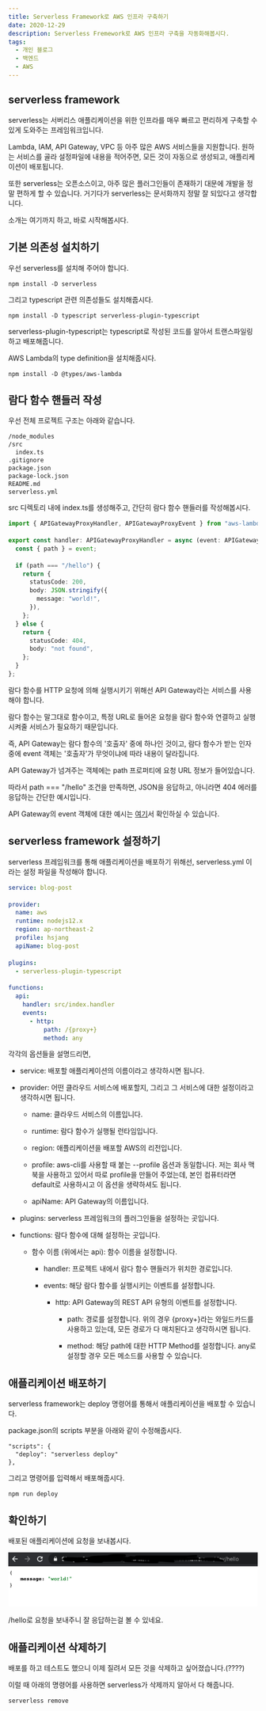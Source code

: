 ```yaml
---
title: Serverless Framework로 AWS 인프라 구축하기
date: 2020-12-29
description: Serverless Fremework로 AWS 인프라 구축을 자동화해봅시다.
tags:
  - 개인 블로그
  - 백엔드
  - AWS
---
```


## serverless framework

serverless는 서버리스 애플리케이션을 위한 인프라를 매우 빠르고 편리하게 구축할 수 있게 도와주는 프레임워크입니다.

Lambda, IAM, API Gateway, VPC 등 아주 많은 AWS 서비스들을 지원합니다. 원하는 서비스를 골라 설정파일에 내용을 적어주면, 모든 것이 자동으로 생성되고, 애플리케이션이 배포됩니다.

또한 serverless는 오픈소스이고, 아주 많은 플러그인들이 존재하기 대문에 개발을 정말 편하게 할 수 있습니다. 거기다가 serverless는 문서화까지 정말 잘 되있다고 생각합니다.

소개는 여기까지 하고, 바로 시작해봅시다.

## 기본 의존성 설치하기

우선 serverless를 설치해 주어야 합니다.

```
npm install -D serverless
```

그리고 typescript 관련 의존성들도 설치해줍시다.

```
npm install -D typescript serverless-plugin-typescript
```

serverless-plugin-typescript는 typescript로 작성된 코드를 알아서 트랜스파일링 하고 배포해줍니다.

AWS Lambda의 type definition을 설치해줍시다.

```
npm install -D @types/aws-lambda
```

## 람다 함수 핸들러 작성

우선 전체 프로젝트 구조는 아래와 같습니다.

```
/node_modules
/src
  index.ts
.gitignore
package.json
package-lock.json
README.md
serverless.yml
```

src 디렉토리 내에 index.ts를 생성해주고, 간단히 람다 함수 핸들러를 작성해봅시다.

```typescript
import { APIGatewayProxyHandler, APIGatewayProxyEvent } from "aws-lambda";

export const handler: APIGatewayProxyHandler = async (event: APIGatewayProxyEvent) => {
  const { path } = event;

  if (path === "/hello") {
    return {
      statusCode: 200,
      body: JSON.stringify({
        message: "world!",
      }),
    };
  } else {
    return {
      statusCode: 404,
      body: "not found",
    };
  }
};
```

람다 함수를 HTTP 요청에 의해 실행시키기 위해선 API Gateway라는 서비스를 사용해야 합니다.

람다 함수는 말그대로 함수이고, 특정 URL로 들어온 요청을 람다 함수와 연결하고 실행시켜줄 서비스가 필요하기 때문입니다.

즉, API Gateway는 람다 함수의 '호출자' 중에 하나인 것이고, 람다 함수가 받는 인자 중에 event 객체는 '호출자'가 무엇이냐에 따라 내용이 달라집니다.

API Gateway가 넘겨주는 객체에는 path 프로퍼티에 요청 URL 정보가 들어있습니다.

따라서 path === "/hello" 조건을 만족하면, JSON을 응답하고, 아니라면 404 에러를 응답하는 간단한 예시입니다.

API Gateway의 event 객체에 대한 예시는 [여기](https://github.com/awsdocs/aws-lambda-developer-guide/blob/master/sample-apps/nodejs-apig/event.json)서 확인하실 수 있습니다.

## serverless framework 설정하기

serverless 프레임워크를 통해 애플리케이션을 배포하기 위해선, serverless.yml 이라는 설정 파일을 작성해야 합니다.

```yml
service: blog-post

provider:
  name: aws
  runtime: nodejs12.x
  region: ap-northeast-2
  profile: hsjang
  apiName: blog-post

plugins:
  - serverless-plugin-typescript

functions:
  api:
    handler: src/index.handler
    events:
      - http:
          path: /{proxy+}
          method: any
```

각각의 옵션들을 설명드리면,

- service: 배포할 애플리케이션의 이름이라고 생각하시면 됩니다.

- provider: 어떤 클라우드 서비스에 배포할지, 그리고 그 서비스에 대한 설정이라고 생각하시면 됩니다.

  - name: 클라우드 서비스의 이름입니다.

  - runtime: 람다 함수가 실행될 런타임입니다.

  - region: 애플리케이션을 배포할 AWS의 리전입니다.

  - profile: aws-cli를 사용할 때 붙는 --profile 옵션과 동일합니다. 저는 회사 맥북을 사용하고 있어서 따로 profile을 만들어 주었는데, 본인 컴퓨터라면 default로 사용하시고 이 옵션을 생략하셔도 됩니다.

  - apiName: API Gateway의 이름입니다.

- plugins: serverless 프레임워크의 플러그인들을 설정하는 곳입니다.

- functions: 람다 함수에 대해 설정하는 곳입니다.

  - 함수 이름 (위에서는 api): 함수 이름을 설정합니다.

    - handler: 프로젝트 내에서 람다 함수 핸들러가 위치한 경로입니다.
    - events: 해당 람다 함수를 실행시키는 이벤트를 설정합니다.

      - http: API Gateway의 REST API 유형의 이벤트를 설정합니다.

        - path: 경로를 설정합니다. 위의 경우 {proxy+}라는 와일드카드를 사용하고 있는데, 모든 경로가 다 매치된다고 생각하시면 됩니다.

        - method: 해당 path에 대한 HTTP Method를 설정합니다. any로 설정할 경우 모든 메소드를 사용할 수 있습니다.

## 애플리케이션 배포하기

serverless framework는 deploy 명령어를 통해서 애플리케이션을 배포할 수 있습니다.

package.json의 scripts 부분을 아래와 같이 수정해줍시다.

```
"scripts": {
  "deploy": "serverless deploy"
},
```

그리고 명령어를 입력해서 배포해줍시다.

```
npm run deploy
```

## 확인하기

배포된 애플리케이션에 요청을 보내봅시다.

![](./result.png)

/hello로 요청을 보내주니 잘 응답하는걸 볼 수 있네요.

## 애플리케이션 삭제하기

배포를 하고 테스트도 했으니 이제 질려서 모든 것을 삭제하고 싶어졌습니다.(????)

이럴 때 아래의 명령어를 사용하면 serverless가 삭제까지 알아서 다 해줍니다.

```
serverless remove
```
